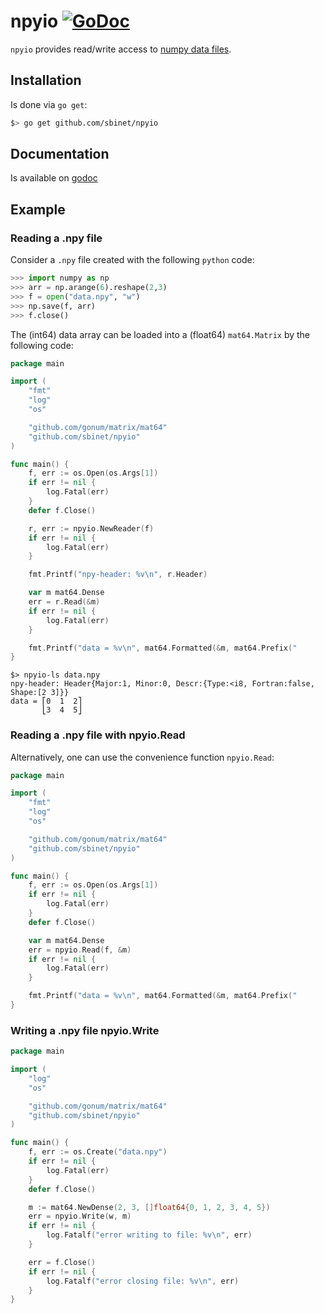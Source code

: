 # npyio [![GoDoc](https://godoc.org/github.com/sbinet/npyio?status.svg)](https://godoc.org/github.com/sbinet/npyio)

`npyio` provides read/write access to [numpy data files](http://docs.scipy.org/doc/numpy/neps/npy-format.html).

## Installation

Is done via `go get`:

```sh
$> go get github.com/sbinet/npyio
```

## Documentation

Is available on [godoc](https://godoc.org/github.com/sbinet/npyio)

## Example

### Reading a .npy file

Consider a `.npy` file created with the following `python` code:

```python
>>> import numpy as np
>>> arr = np.arange(6).reshape(2,3)
>>> f = open("data.npy", "w")
>>> np.save(f, arr)
>>> f.close()
```

The (int64) data array can be loaded into a (float64) `mat64.Matrix` by the following code:

```go
package main

import (
	"fmt"
	"log"
	"os"

	"github.com/gonum/matrix/mat64"
	"github.com/sbinet/npyio"
)

func main() {
	f, err := os.Open(os.Args[1])
	if err != nil {
		log.Fatal(err)
	}
	defer f.Close()

	r, err := npyio.NewReader(f)
	if err != nil {
		log.Fatal(err)
	}

	fmt.Printf("npy-header: %v\n", r.Header)

	var m mat64.Dense
	err = r.Read(&m)
	if err != nil {
		log.Fatal(err)
	}

	fmt.Printf("data = %v\n", mat64.Formatted(&m, mat64.Prefix("       ")))
}
```

```
$> npyio-ls data.npy
npy-header: Header{Major:1, Minor:0, Descr:{Type:<i8, Fortran:false, Shape:[2 3]}}
data = ⎡0  1  2⎤
       ⎣3  4  5⎦
```

### Reading a .npy file with npyio.Read

Alternatively, one can use the convenience function `npyio.Read`:

```go
package main

import (
	"fmt"
	"log"
	"os"

	"github.com/gonum/matrix/mat64"
	"github.com/sbinet/npyio"
)

func main() {
	f, err := os.Open(os.Args[1])
	if err != nil {
		log.Fatal(err)
	}
	defer f.Close()

	var m mat64.Dense
	err = npyio.Read(f, &m)
	if err != nil {
		log.Fatal(err)
	}

	fmt.Printf("data = %v\n", mat64.Formatted(&m, mat64.Prefix("       ")))
}
```

### Writing a .npy file npyio.Write

```go
package main

import (
	"log"
	"os"

	"github.com/gonum/matrix/mat64"
	"github.com/sbinet/npyio"
)

func main() {
	f, err := os.Create("data.npy")
	if err != nil {
		log.Fatal(err)
	}
	defer f.Close()

	m := mat64.NewDense(2, 3, []float64{0, 1, 2, 3, 4, 5})
	err = npyio.Write(w, m)
	if err != nil {
		log.Fatalf("error writing to file: %v\n", err)
	}

	err = f.Close()
	if err != nil {
		log.Fatalf("error closing file: %v\n", err)
	}
}
```
